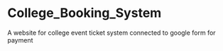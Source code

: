 # College_Booking_System
A website for college event ticket system connected to google form for payment 
